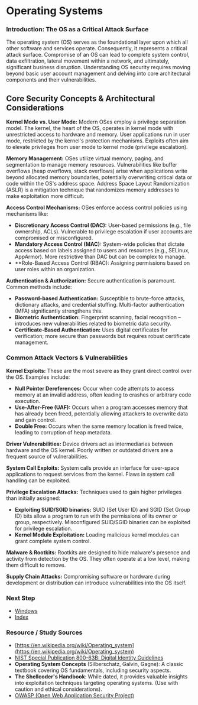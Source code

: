 # Operating Systems

### Introduction: The OS as a Critical Attack Surface
The operating system (OS) serves as the foundational layer upon which all other software and services operate. Consequently, it represents a critical attack surface. Compromise of an OS can lead to complete system control, data exfiltration, lateral movement within a network, and ultimately, significant business disruption. Understanding OS security requires moving beyond basic user account management and delving into core architectural components and their vulnerabilities.

## Core Security Concepts & Architectural Considerations
**Kernel Mode vs. User Mode:** Modern OSes employ a privilege separation model. The kernel, the heart of the OS, operates in kernel mode with unrestricted access to hardware and memory. User applications run in user mode, restricted by the kernel's protection mechanisms. Exploits often aim to elevate privileges from user mode to kernel mode (privilege escalation).

**Memory Management:** OSes utilize virtual memory, paging, and segmentation to manage memory resources. Vulnerabilities like buffer overflows (heap overflows, stack overflows) arise when applications write beyond allocated memory boundaries, potentially overwriting critical data or code within the OS's address space. Address Space Layout Randomization (ASLR) is a mitigation technique that randomizes memory addresses to make exploitation more difficult.

**Access Control Mechanisms:** OSes enforce access control policies using mechanisms like:
  - **Discretionary Access Control (DAC):** User-based permissions (e.g., file ownership, ACLs). Vulnerable to privilege escalation if user accounts are compromised or misconfigured.
  - **Mandatory Access Control (MAC):** System-wide policies that dictate access based on labels assigned to users and resources (e.g., SELinux, AppArmor). More restrictive than DAC but can be complex to manage.
  - **Role-Based Access Control (RBAC): Assigning permissions based on user roles within an organization.

**Authentication & Authorization:** Secure authentication is paramount. Common methods include:
  - **Password-based Authentication:** Susceptible to brute-force attacks, dictionary attacks, and credential stuffing. Multi-factor authentication (MFA) significantly strengthens this.
  - **Biometric Authentication:** Fingerprint scanning, facial recognition – introduces new vulnerabilities related to biometric data security.
  - **Certificate-Based Authentication:** Uses digital certificates for verification; more secure than passwords but requires robust certificate management.

### Common Attack Vectors & Vulnerabiiities
**Kernel Exploits:** These are the most severe as they grant direct control over the OS. Examples include:
  - **Null Pointer Dereferences:** Occur when code attempts to access memory at an invalid address, often leading to crashes or arbitrary code execution.
  - **Use-After-Free (UAF):** Occurs when a program accesses memory that has already been freed, potentially allowing attackers to overwrite data and gain control.
  - **Double Free:** Occurs when the same memory location is freed twice, leading to corruption of heap metadata.

**Driver Vulnerabilities:** Device drivers act as intermediaries between hardware and the OS kernel. Poorly written or outdated drivers are a frequent source of vulnerabilities.

**System Call Exploits:** System calls provide an interface for user-space applications to request services from the kernel. Flaws in system call handling can be exploited.

**Privilege Escalation Attacks:** Techniques used to gain higher privileges than initially assigned:
  - **Exploiting SUID/SGID binaries:** SUID (Set User ID) and SGID (Set Group ID) bits allow a program to run with the permissions of its owner or group, respectively. Misconfigured SUID/SGID binaries can be exploited for privilege escalation.
  - **Kernel Module Exploitation:** Loading malicious kernel modules can grant complete system control.

**Malware & Rootkits:** Rootkits are designed to hide malware's presence and activity from detection by the OS. They often operate at a low level, making them difficult to remove.

**Supply Chain Attacks:** Compromising software or hardware during development or distribution can introduce vulnerabilities into the OS itself.


### Next Step
- [Windows](https://github.com/Sisu-Sus/CyberSec-RoadMap/blob/main/Operating_Systems/windows.md)
- [Index](https://github.com/Sisu-Sus/CyberSec-RoadMap/blob/main/index.md)

### Resource / Study Sources
- [https://en.wikipedia.org/wiki/Operating_system](https://en.wikipedia.org/wiki/Operating_system)
- [NIST Special Publication 800-63B: Digital Identity Guidelines](https://csrc.nist.gov/publications/detail/sp/800-63b/final)
- **Operating System Concepts** (Silberschatz, Galvin, Gagne): A classic textbook covering OS fundamentals, including security aspects.
- **The Shellcoder's Handbook**: While dated, it provides valuable insights into exploitation techniques targeting operating systems. (Use with caution and ethical considerations).
- [OWASP (Open Web Application Security Project)](https://owasp.org/)

